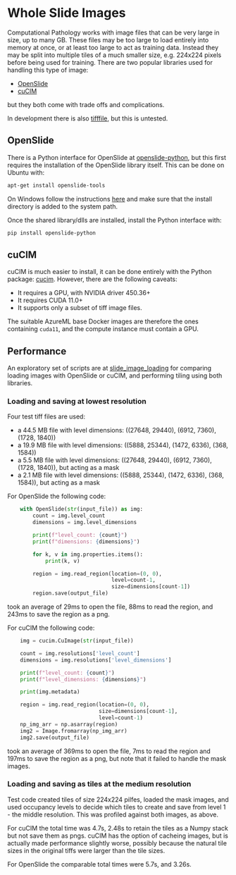 # Whole Slide Images

Computational Pathology works with image files that can be very large in size, up to many GB. These files may be too large to load entirely into memory at once, or at least too large to act as training data. Instead they may be split into multiple tiles of a much smaller size, e.g. 224x224 pixels before being used for training. There are two popular libraries used for handling this type of image:

* [OpenSlide](https://openslide.org/)
* [cuCIM](https://github.com/rapidsai/cucim)

but they both come with trade offs and complications.

In development there is also [tifffile](https://github.com/cgohlke/tifffile/), but this is untested.

## OpenSlide

There is a Python interface for OpenSlide at [openslide-python](https://pypi.org/project/openslide-python/), but this first requires the installation of the OpenSlide library itself. This can be done on Ubuntu with:

```bash
apt-get install openslide-tools
```

On Windows follow the instructions [here](https://openslide.org/docs/windows/) and make sure that the install directory is added to the system path.

Once the shared library/dlls are installed, install the Python interface with:

```bash
pip install openslide-python
```

## cuCIM

cuCIM is much easier to install, it can be done entirely with the Python package: [cucim](https://pypi.org/project/cucim/). However, there are the following caveats:

* It requires a GPU, with NVIDIA driver 450.36+
* It requires CUDA 11.0+
* It supports only a subset of tiff image files.

The suitable AzureML base Docker images are therefore the ones containing `cuda11`, and the compute instance must contain a GPU.

## Performance

An exploratory set of scripts are at [slide_image_loading](https://github.com/microsoft/hi-ml/tree/main/hi-ml-histopathology/other/slide_image_loading) for comparing loading images with OpenSlide or cuCIM, and performing tiling using both libraries.

### Loading and saving at lowest resolution

Four test tiff files are used:

* a 44.5 MB file with level dimensions: ((27648, 29440), (6912, 7360), (1728, 1840))
* a 19.9 MB file with level dimensions: ((5888, 25344), (1472, 6336), (368, 1584))
* a 5.5 MB file with level dimensions: ((27648, 29440), (6912, 7360), (1728, 1840)), but acting as a mask
* a 2.1 MB file with level dimensions: ((5888, 25344), (1472, 6336), (368, 1584)), but acting as a mask

For OpenSlide the following code:

```python
    with OpenSlide(str(input_file)) as img:
        count = img.level_count
        dimensions = img.level_dimensions

        print(f"level_count: {count}")
        print(f"dimensions: {dimensions}")

        for k, v in img.properties.items():
            print(k, v)

        region = img.read_region(location=(0, 0),
                                 level=count-1,
                                 size=dimensions[count-1])
        region.save(output_file)
```

took an average of 29ms to open the file, 88ms to read the region, and 243ms to save the region as a png.

For cuCIM the following code:

```python
    img = cucim.CuImage(str(input_file))

    count = img.resolutions['level_count']
    dimensions = img.resolutions['level_dimensions']

    print(f"level_count: {count}")
    print(f"level_dimensions: {dimensions}")

    print(img.metadata)

    region = img.read_region(location=(0, 0),
                             size=dimensions[count-1],
                             level=count-1)
    np_img_arr = np.asarray(region)
    img2 = Image.fromarray(np_img_arr)
    img2.save(output_file)
```

took an average of 369ms to open the file, 7ms to read the region and 197ms to save the region as a png, but note that it failed to handle the mask images.

### Loading and saving as tiles at the medium resolution

Test code created tiles of size 224x224 pilfes, loaded the mask images, and used occupancy levels to decide which tiles to create and save from level 1 - the middle resolution. This was profiled against both images, as above.

For cuCIM the total time was 4.7s, 2.48s to retain the tiles as a Numpy stack but not save them as pngs. cuCIM has the option of cacheing images, but is actually made performance slightly worse, possibly because the natural tile sizes in the original tiffs were larger than the tile sizes.

For OpenSlide the comparable total times were 5.7s, and 3.26s.
